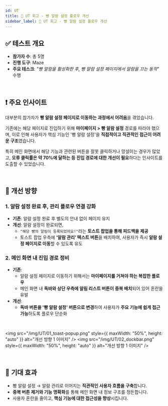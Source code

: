 ```yaml
---
id: UT
title: 🧪 UT 회고 - 빵 알람 설정 플로우 개선
sidebar_label: 🧪 UT 회고 - 빵 알람 설정 플로우 개선
---
```


## ✅ 테스트 개요

- **참가자 수**: 총 5명  
- **진행 도구**: Maze  
- **주요 테스크**: *"빵 알람을 활성화한 후, 빵 알람 설정 페이지에서 알람을 끄는 동작"* 수행

<br/>

## ❗ 주요 인사이트

대부분의 참가자가 **빵 알람 설정 페이지로 이동하는 과정에서 어려움**을 겪었습니다.

기존에는 해당 페이지로 진입하기 위해 **마이페이지 > 빵 알람 설정** 경로를 따라야 했으며, 이로 인해 사용자가 핵심 기능인 '빵 알람 설정'을 **직접적이고 직관적인 접근이 어려운 구조**였습니다.

특히 메인 화면에서 해당 기능과 관련된 버튼을 잘못 클릭하거나 망설이는 경우가 많았고, **오류 클릭률은 약 70%에 달하는 등 진입 경로에 대한 개선이 필요**하다는 인사이트를 도출할 수 있었습니다.

<br/>

## 🔧 개선 방향

### 1. **알람 설정 완료 후, 관리 플로우 연결 강화**

- **기존**: 알람 설정 완료 후 별도의 안내 없이 페이지 유지
- **개선**: 알람 설정이 완료되면,  
  - `"해당 빵의 알림이 등록되었어요!"`라는 **토스트 팝업을 통해 피드백을 제공**  
  - 토스트 팝업 우측에 **‘알람 관리’ 텍스트 버튼**을 배치하여, 사용자가 즉시 **알람 설정 페이지로 이동**할 수 있도록 유도

### 2. **메인 화면 내 진입 경로 정비**

- **기존**:  
  - 알람 설정 페이지로 이동하기 위해서는 **마이페이지를 거쳐야 하는 복잡한 플로우**
  - 메인 화면 내 **독바와 상단 우측에 알림 리스트 버튼이 중복 배치**되어 있어 혼란을 유발
- **개선**:
  - **독바 버튼을 '빵 알람 설정' 버튼으로 변경**하여 사용자가 **주요 기능에 쉽게 접근 가능**하도록 플로우 단순화

<br/>

<img
  src="/img/UT/01_toast-popup.png"
  style={{ maxWidth: "50%", height: "auto" }}
  alt="개선 방향 1 이미지" />
<img
  src="/img/UT/02_dockbar.png"
  style={{ maxWidth: "50%", height: "auto" }}
  alt="개선 방향 1 이미지" />

<br/>

## 🧭 기대 효과

- 빵 알람 설정 → 알람 관리로 이어지는 **직관적인 사용자 흐름을 구축**합니다.  
- **중복 버튼 제거와 기능 명확화**를 통해 메인 화면 내 정보 구조를 정돈합니다.  
- 사용자 혼란을 줄이고, **핵심 기능에 대한 접근성을 향상**시킵니다.